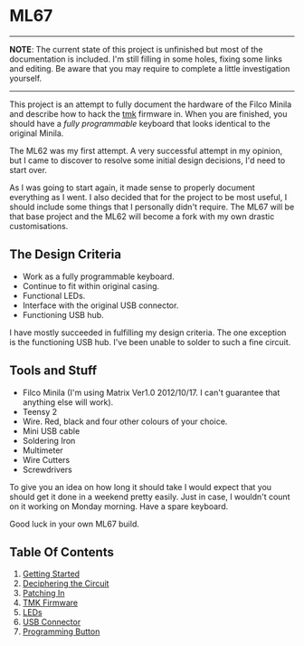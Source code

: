 # ML67

---

**NOTE**: The current state of this project is unfinished but most of the documentation is included. I'm still filling in some holes, fixing some links and editing. Be aware that you may require to complete a little investigation yourself.

---

This project is an attempt to fully document the hardware of the Filco Minila and describe how to hack the [tmk]() firmware in. When you are finished, you should have a *fully programmable* keyboard that looks identical to the original Minila.

The ML62 was my first attempt. A very successful attempt in my opinion, but I came to discover to resolve some initial design decisions, I'd need to start over.

As I was going to start again, it made sense to properly document everything as I went. I also decided that for the project to be most useful, I should include some things that I personally didn't require. The ML67 will be that base project and the ML62 will become a fork with my own drastic customisations.


## The Design Criteria

- Work as a fully programmable keyboard.
- Continue to fit within original casing.
- Functional LEDs.
- Interface with the original USB connector.
- Functioning USB hub.

I have mostly succeeded in fulfilling my design criteria. The one exception is the functioning USB hub. I've been unable to solder to such a fine circuit.


## Tools and Stuff

- Filco Minila (I'm using Matrix Ver1.0 2012/10/17. I can't guarantee that anything else will work).
- Teensy 2
- Wire. Red, black and four other colours of your choice.
- Mini USB cable
- Soldering Iron
- Multimeter
- Wire Cutters
- Screwdrivers

To give you an idea on how long it should take I would expect that you should get it done in a weekend pretty easily. Just in case, I wouldn't count on it working on Monday morning. Have a spare keyboard.

Good luck in your own ML67 build.


## Table Of Contents

1. [Getting Started](./doc/01-getting_started.md)
2. [Deciphering the Circuit](./doc/02-circuit.md)
3. [Patching In](./doc/03-patching.md)
4. [TMK Firmware](./doc/04-tmk.md)
5. [LEDs](./doc/05-leds.md)
6. [USB Connector](./doc/06-usb_connector.md)
7. [Programming Button](./doc/07-programming_button.md)
